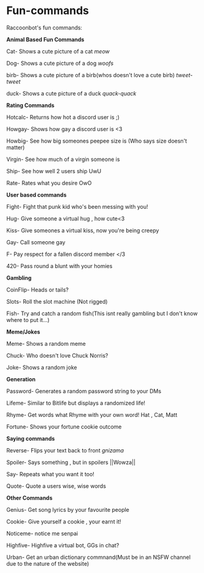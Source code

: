# Fun-commands


Raccoonbot's fun commands:

**Animal Based Fun Commands**

Cat- Shows a cute picture of a cat *meow*

Dog- Shows a cute picture of a dog *woofs*

birb- Shows a cute picture of a birb(whos doesn't love a cute birb) *tweet-tweet*

duck- Shows a cute picture of a duck *quack-quack*


**Rating Commands**

Hotcalc- Returns how hot a discord user is ;)

Howgay- Shows how gay a discord user is <3

Howbig- See how big someones peepee size is (Who says size doesn't matter)

Virgin- See how much of a virgin someone is

Ship- See how well 2 users ship UwU

Rate- Rates what you desire OwO


**User based commands**

Fight- Fight that punk kid who's been messing with you!

Hug- Give someone a virtual hug , how cute<3

Kiss- Give someones a virtual kiss, now you're being creepy

Gay- Call someone gay

F- Pay respect for a fallen discord member </3

420- Pass round a blunt with your homies


**Gambling**

CoinFlip- Heads or tails?

Slots- Roll the slot machine (Not rigged)

Fish- Try and catch a random fish(This isnt really gambling but I don't know where to put it...)

**Meme/Jokes**

Meme- Shows a random meme

Chuck- Who doesn't love Chuck Norris?

Joke- Shows a random joke


**Generation**

Password- Generates a random password string to your DMs

Lifeme- Similar to Bitlife but displays a randomized life!

Rhyme- Get words what Rhyme with your own word! Hat , Cat, Matt 

Fortune- Shows your fortune cookie outcome


**Saying commands**

Reverse- Flips your text back to front *gnizama*

Spoiler- Says something , but in spoilers ||Wowza||

Say- Repeats what you want it too!

Quote- Quote a users wise, wise words


**Other Commands**

Genius- Get song lyrics by your favourite people

Cookie- Give yourself a cookie , your earnt it!

Noticeme- notice me senpai

Highfive- Highfive a virtual bot, GGs in chat?

Urban- Get an urban dictionary commnand(Must be in an NSFW channel due to the nature of the website)
